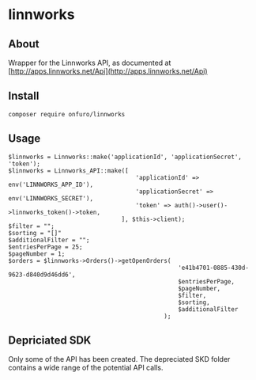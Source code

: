 # linnworks

## About

Wrapper for the Linnworks API, as documented at [http://apps.linnworks.net/Api](http://apps.linnworks.net/Api)

## Install

    composer require onfuro/linnworks

## Usage
        
    $linnworks = Linnworks::make('applicationId', 'applicationSecret', 'token');
    $linnworks = Linnworks_API::make([
                                        'applicationId' => env('LINNWORKS_APP_ID'),
                                        'applicationSecret' => env('LINNWORKS_SECRET'),
                                        'token' => auth()->user()->linnworks_token()->token,
                                    ], $this->client);
    $filter = "";
    $sorting = "[]"
    $additionalFilter = "";
    $entriesPerPage = 25;
    $pageNumber = 1;
    $orders = $linnworks->Orders()->getOpenOrders(
                                                    'e41b4701-0885-430d-9623-d840d9d46dd6',
                                                    $entriesPerPage,
                                                    $pageNumber,
                                                    $filter,
                                                    $sorting,
                                                    $additionalFilter
                                                );
        
## Depriciated SDK

Only some of the API has been created. The depreciated SKD folder contains a wide range of the potential API calls.